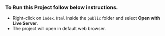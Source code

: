 ### To Run this Project follow below instructions. 

- Right-click on `index.html` inside the `public` folder and select **Open with Live Server**. 
- The project will open in default web browser.
  